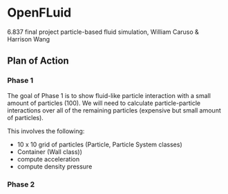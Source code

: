 # OpenFLuid
6.837 final project particle-based fluid simulation, William Caruso &amp; Harrison Wang

## Plan of Action

### Phase 1

The goal of Phase 1 is to show fluid-like particle interaction with a small amount of particles (100). We will need to calculate particle-particle interactions over all of the remaining particles (expensive but small amount of particles). 

This involves the following:

* 10 x 10 grid of particles (Particle, Particle System classes)
* Container (Wall class))
* compute acceleration
* compute density pressure

### Phase 2

